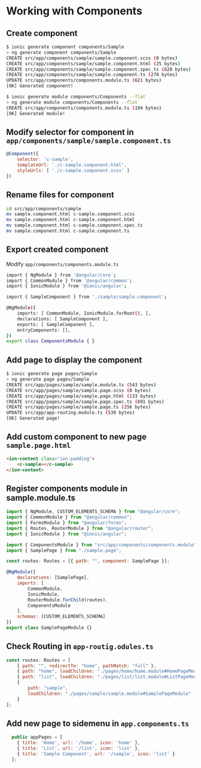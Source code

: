 # Working with Components

## Create component

```bash
$ ionic generate component components/Sample
> ng generate component components/Sample
CREATE src/app/components/sample/sample.component.scss (0 bytes)
CREATE src/app/components/sample/sample.component.html (25 bytes)
CREATE src/app/components/sample/sample.component.spec.ts (628 bytes)
CREATE src/app/components/sample/sample.component.ts (270 bytes)
UPDATE src/app/components/components.module.ts (621 bytes)
[OK] Generated component!
```

```bash
$ ionic generate module components/Components --flat
> ng generate module components/Components --flat
CREATE src/app/components/components.module.ts (194 bytes)
[OK] Generated module!
```

## Modify selector for component in `app/components/sample/sample.component.ts`

```javascript
@Component({
    selector: 'c-sample',
    templateUrl: './c-sample.component.html',
    styleUrls: [ './c-sample.component.scss' ]
})
```

## Rename files for component

```bash
cd src/app/components/sample
mv sample.component.html c-sample.component.scss
mv sample.component.html c-sample.component.html
mv sample.component.html c-sample.component.spec.ts
mv sample.component.html c-sample.component.ts
```

## Export created component

Modify `app/components/components.module.ts`

```bash
import { NgModule } from '@angular/core';
import { CommonModule } from '@angular/common';
import { IonicModule } from '@ionic/angular';

import { SampleComponent } from './sample/sample.component';

@NgModule({
    imports: [ CommonModule, IonicModule.forRoot(), ],
    declarations: [ SampleComponent ],
    exports: [ SampleComponent ],
    entryComponents: [],
})
export class ComponentsModule { }
```

## Add page to display the component

```bash
$ ionic generate page pages/Sample
> ng generate page pages/Sample
CREATE src/app/pages/sample/sample.module.ts (543 bytes)
CREATE src/app/pages/sample/sample.page.scss (0 bytes)
CREATE src/app/pages/sample/sample.page.html (133 bytes)
CREATE src/app/pages/sample/sample.page.spec.ts (691 bytes)
CREATE src/app/pages/sample/sample.page.ts (256 bytes)
UPDATE src/app/app-routing.module.ts (539 bytes)
[OK] Generated page!
```

## Add custom component to new page `sample.page.html`

```html
<ion-content class="ion-padding">
	<c-sample></c-sample>
</ion-content>
```

## Register components module in sample.module.ts

```javascript
import { NgModule, CUSTOM_ELEMENTS_SCHEMA } from "@angular/core";
import { CommonModule } from "@angular/common";
import { FormsModule } from "@angular/forms";
import { Routes, RouterModule } from "@angular/router";
import { IonicModule } from "@ionic/angular";

import { ComponentsModule } from "src/app/components/components.module";
import { SamplePage } from "./sample.page";

const routes: Routes = [{ path: "", component: SamplePage }];

@NgModule({
	declarations: [SamplePage],
	imports: [
		CommonModule,
		IonicModule,
		RouterModule.forChild(routes),
		ComponentsModule
	],
	schemas: [CUSTOM_ELEMENTS_SCHEMA]
})
export class SamplePageModule {}
```

## Check Routing in `app-routig.odules.ts`

```javascript
const routes: Routes = [
	{ path: "", redirectTo: "home", pathMatch: "full" },
	{ path: "home", loadChildren: "./pages/home/home.module#HomePageModule" },
	{ path: "list", loadChildren: "./pages/list/list.module#ListPageModule" },
	{
		path: "sample",
		loadChildren: "./pages/sample/sample.module#SamplePageModule"
	}
];
```

## Add new page to sidemenu in `app.components.ts`

```javascript
  public appPages = [
    { title: 'Home', url: '/home', icon: 'home' },
    { title: 'List', url: '/list', icon: 'list' },
    { title: 'Sample Component', url: '/sample', icon: 'list' }
  ];
```
